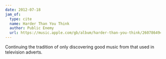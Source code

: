 ```yaml
---
date: 2012-07-18
jam_of:
  type: cite
  name: Harder Than You Think
  author: Public Enemy
  url: https://music.apple.com/gb/album/harder-than-you-think/260786494?i=260786601
---
```


Continuing the tradition of only discovering good music from that used in television adverts.
